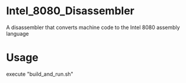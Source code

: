 # Intel_8080_Disassembler
A disassembler that converts machine code to the Intel 8080 assembly language

# Usage
execute "build_and_run.sh"
